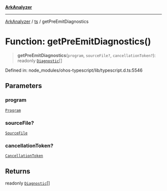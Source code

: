 [**ArkAnalyzer**](../../../../README.md)

***

[ArkAnalyzer](../../../../globals.md) / [ts](../README.md) / getPreEmitDiagnostics

# Function: getPreEmitDiagnostics()

> **getPreEmitDiagnostics**(`program`, `sourceFile?`, `cancellationToken?`): readonly [`Diagnostic`](../interfaces/Diagnostic.md)[]

Defined in: node\_modules/ohos-typescript/lib/typescript.d.ts:5546

## Parameters

### program

[`Program`](../interfaces/Program.md)

### sourceFile?

[`SourceFile`](../interfaces/SourceFile.md)

### cancellationToken?

[`CancellationToken`](../interfaces/CancellationToken.md)

## Returns

readonly [`Diagnostic`](../interfaces/Diagnostic.md)[]
